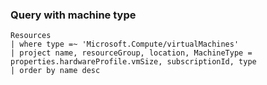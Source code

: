 ### Query with machine type

```
Resources
| where type =~ 'Microsoft.Compute/virtualMachines'
| project name, resourceGroup, location, MachineType = properties.hardwareProfile.vmSize, subscriptionId, type
| order by name desc
```
